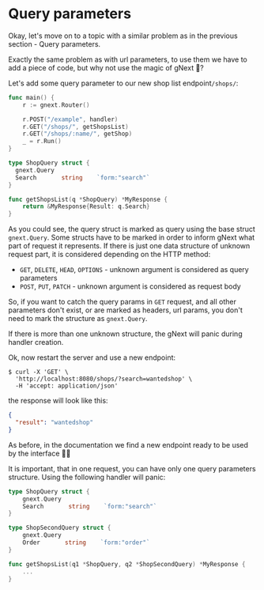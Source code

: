 # Query parameters

Okay, let's move on to a topic with a similar problem as in the previous section - Query parameters.

Exactly the same problem as with url parameters, to use them we have to add a piece of code, but why not use the magic
of gNext 🎩?

Let's add some query parameter to our new shop list endpoint```/shops/```:

```go
func main() {
    r := gnext.Router()

    r.POST("/example", handler)
    r.GET("/shops/", getShopsList)
    r.GET("/shops/:name/", getShop)
    _ = r.Run()
}

type ShopQuery struct {
  gnext.Query
  Search       string    `form:"search"`
}

func getShopsList(q *ShopQuery) *MyResponse {
    return &MyResponse{Result: q.Search}
}
```
As you could see, the query struct is marked as query using the base struct `gnext.Query`.
Some structs have to be marked in order to inform gNext what part of request it represents.
If there is just one data structure of unknown request part, it is considered depending on the HTTP method:

* `GET`, `DELETE`, `HEAD`, `OPTIONS` - unknown argument is considered as query parameters
* `POST`, `PUT`, `PATCH` - unknown argument is considered as request body

So, if you want to catch the query params in `GET` request, and all other parameters don't exist, or are marked as headers, url params, you don't need to mark the structure as `gnext.Query`.

If there is more than one unknown structure, the gNext will panic during handler creation.

Ok, now restart the server and use a new endpoint:

```console
$ curl -X 'GET' \
  'http://localhost:8080/shops/?search=wantedshop' \
  -H 'accept: application/json'
```

the response will look like this:

```json
{
  "result": "wantedshop"
}
```

As before, in the documentation we find a new endpoint ready to be used by the interface 👷‍♀️

It is important, that in one request, you can have only one query parameters structure. Using the following handler will panic:
```go
type ShopQuery struct {
	gnext.Query
	Search       string    `form:"search"`
}

type ShopSecondQuery struct {
	gnext.Query
	Order       string    `form:"order"`
}

func getShopsList(q1 *ShopQuery, q2 *ShopSecondQuery) *MyResponse {
	...
}
```
